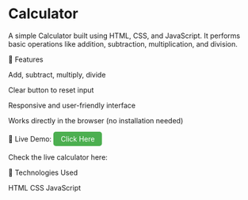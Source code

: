 # Calculator

A simple Calculator built using HTML, CSS, and JavaScript.
It performs basic operations like addition, subtraction, multiplication, and division.

🔹 Features

Add, subtract, multiply, divide

Clear button to reset input

Responsive and user-friendly interface

Works directly in the browser (no installation needed)

🔹 Live Demo: 
<a href="https://sonamsrivastava555.github.io/Calculator/" 
   target="_blank" 
   style="display:inline-block; background-color:#4CAF50; color:white; padding:6px 15px; text-decoration:none; border-radius:5px;">
  Click Here
</a>

Check the live calculator here:

🔹 Technologies Used

HTML
CSS
JavaScript
